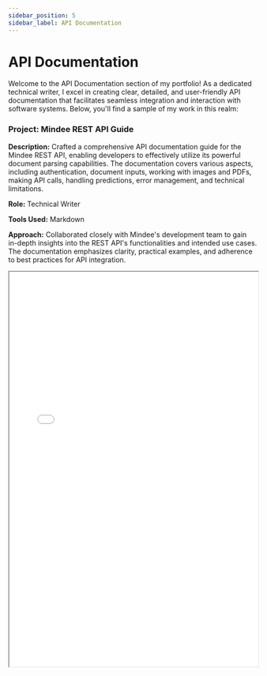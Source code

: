 ```yaml
---
sidebar_position: 5
sidebar_label: API Documentation
---
```


# API Documentation

Welcome to the API Documentation section of my portfolio! As a dedicated technical writer, I excel in creating clear, detailed, and user-friendly API documentation that facilitates seamless integration and interaction with software systems. Below, you'll find a sample of my work in this realm:

### Project: Mindee REST API Guide

**Description:** Crafted a comprehensive API documentation guide for the Mindee REST API, enabling developers to effectively utilize its powerful document parsing capabilities. The documentation covers various aspects, including authentication, document inputs, working with images and PDFs, making API calls, handling predictions, error management, and technical limitations.

**Role:** Technical Writer

**Tools Used:** Markdown

**Approach:** Collaborated closely with Mindee's development team to gain in-depth insights into the REST API's functionalities and intended use cases. The documentation emphasizes clarity, practical examples, and adherence to best practices for API integration.


<iframe width="100%" height="800" src="/img/pdf/Prediction.pdf"/>

### Project: Mindee REST API Guide

**Description:** Crafted a comprehensive API documentation guide for the Mindee REST API, enabling developers to effectively utilize its powerful document parsing capabilities. The documentation covers various aspects, including authentication, document inputs, working with images and PDFs, making API calls, handling predictions, error management, and technical limitations.

**Role:** Technical Writer 

**Tools Used:** Markdown

**Approach:** Collaborated closely with Mindee's development team to gain in-depth insights into the REST API's functionalities and intended use cases. The documentation emphasizes clarity, practical examples, and adherence to best practices for API integration.

<iframe width="100%" height="800" src="/img/pdf/api-mautic.pdf"/>


If you're interested in exploring more of my API documentation work or would like to discuss potential collaboration opportunities, please feel free to [contact me](mailto:favourkelvin17@gmail.com).